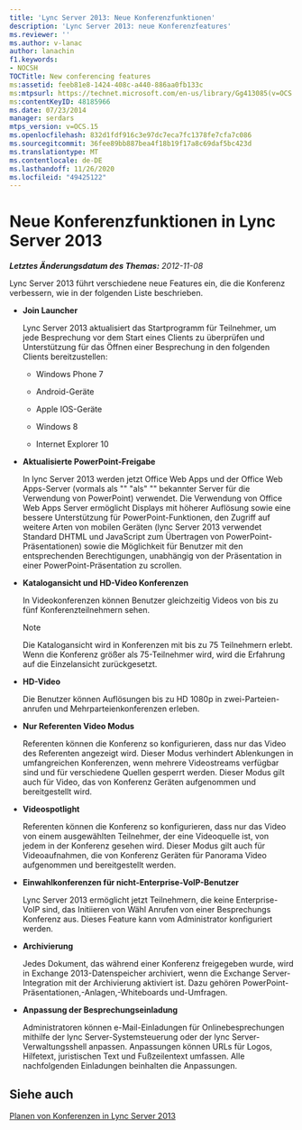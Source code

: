 ```yaml
---
title: 'Lync Server 2013: Neue Konferenzfunktionen'
description: 'Lync Server 2013: neue Konferenzfeatures'
ms.reviewer: ''
ms.author: v-lanac
author: lanachin
f1.keywords:
- NOCSH
TOCTitle: New conferencing features
ms:assetid: feeb81e8-1424-408c-a440-886aa0fb133c
ms:mtpsurl: https://technet.microsoft.com/en-us/library/Gg413085(v=OCS.15)
ms:contentKeyID: 48185966
ms.date: 07/23/2014
manager: serdars
mtps_version: v=OCS.15
ms.openlocfilehash: 832d1fdf916c3e97dc7eca7fc1378fe7cfa7c086
ms.sourcegitcommit: 36fee89bb887bea4f18b19f17a8c69daf5bc423d
ms.translationtype: MT
ms.contentlocale: de-DE
ms.lasthandoff: 11/26/2020
ms.locfileid: "49425122"
---
```

# <a name="new-conferencing-features-in-lync-server-2013"></a>Neue Konferenzfunktionen in Lync Server 2013

<div data-xmlns="http://www.w3.org/1999/xhtml">

<div class="topic" data-xmlns="http://www.w3.org/1999/xhtml" data-msxsl="urn:schemas-microsoft-com:xslt" data-cs="https://msdn.microsoft.com/">

<div data-asp="https://msdn2.microsoft.com/asp">



</div>

<div id="mainSection">

<div id="mainBody">

<span> </span>

_**Letztes Änderungsdatum des Themas:** 2012-11-08_

Lync Server 2013 führt verschiedene neue Features ein, die die Konferenz verbessern, wie in der folgenden Liste beschrieben.

  - **Join Launcher**
    
    Lync Server 2013 aktualisiert das Startprogramm für Teilnehmer, um jede Besprechung vor dem Start eines Clients zu überprüfen und Unterstützung für das Öffnen einer Besprechung in den folgenden Clients bereitzustellen:
    
      - Windows Phone 7
    
      - Android-Geräte
    
      - Apple IOS-Geräte
    
      - Windows 8
    
      - Internet Explorer 10

  - **Aktualisierte PowerPoint-Freigabe**
    
    In lync Server 2013 werden jetzt Office Web Apps und der Office Web Apps-Server (vormals als "" "als" "" bekannter Server für die Verwendung von PowerPoint) verwendet. Die Verwendung von Office Web Apps Server ermöglicht Displays mit höherer Auflösung sowie eine bessere Unterstützung für PowerPoint-Funktionen, den Zugriff auf weitere Arten von mobilen Geräten (lync Server 2013 verwendet Standard DHTML und JavaScript zum Übertragen von PowerPoint-Präsentationen) sowie die Möglichkeit für Benutzer mit den entsprechenden Berechtigungen, unabhängig von der Präsentation in einer PowerPoint-Präsentation zu scrollen.

  - **Katalogansicht und HD-Video Konferenzen**
    
    In Videokonferenzen können Benutzer gleichzeitig Videos von bis zu fünf Konferenzteilnehmern sehen.
    
    <div>
    

    > [!NOTE]  
    > Die Katalogansicht wird in Konferenzen mit bis zu 75 Teilnehmern erlebt. Wenn die Konferenz größer als 75-Teilnehmer wird, wird die Erfahrung auf die Einzelansicht zurückgesetzt.

    
    </div>

  - **HD-Video**
    
    Die Benutzer können Auflösungen bis zu HD 1080p in zwei-Parteien-anrufen und Mehrparteienkonferenzen erleben.

  - **Nur Referenten Video Modus**
    
    Referenten können die Konferenz so konfigurieren, dass nur das Video des Referenten angezeigt wird. Dieser Modus verhindert Ablenkungen in umfangreichen Konferenzen, wenn mehrere Videostreams verfügbar sind und für verschiedene Quellen gesperrt werden. Dieser Modus gilt auch für Video, das von Konferenz Geräten aufgenommen und bereitgestellt wird.

  - **Videospotlight**
    
    Referenten können die Konferenz so konfigurieren, dass nur das Video von einem ausgewählten Teilnehmer, der eine Videoquelle ist, von jedem in der Konferenz gesehen wird. Dieser Modus gilt auch für Videoaufnahmen, die von Konferenz Geräten für Panorama Video aufgenommen und bereitgestellt werden.

  - **Einwahlkonferenzen für nicht-Enterprise-VoIP-Benutzer**
    
    Lync Server 2013 ermöglicht jetzt Teilnehmern, die keine Enterprise-VoIP sind, das Initiieren von Wähl Anrufen von einer Besprechungs Konferenz aus. Dieses Feature kann vom Administrator konfiguriert werden.

  - **Archivierung**
    
    Jedes Dokument, das während einer Konferenz freigegeben wurde, wird in Exchange 2013-Datenspeicher archiviert, wenn die Exchange Server-Integration mit der Archivierung aktiviert ist. Dazu gehören PowerPoint-Präsentationen,-Anlagen,-Whiteboards und-Umfragen.

  - **Anpassung der Besprechungseinladung**
    
    Administratoren können e-Mail-Einladungen für Onlinebesprechungen mithilfe der lync Server-Systemsteuerung oder der lync Server-Verwaltungsshell anpassen. Anpassungen können URLs für Logos, Hilfetext, juristischen Text und Fußzeilentext umfassen. Alle nachfolgenden Einladungen beinhalten die Anpassungen.

<div>

## <a name="see-also"></a>Siehe auch


[Planen von Konferenzen in Lync Server 2013](lync-server-2013-planning-for-conferencing.md)  
  

</div>

</div>

<span> </span>

</div>

</div>

</div>

